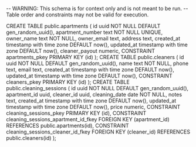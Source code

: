 -- WARNING: This schema is for context only and is not meant to be run.
-- Table order and constraints may not be valid for execution.

CREATE TABLE public.apartments (
  id uuid NOT NULL DEFAULT gen_random_uuid(),
  apartment_number text NOT NULL UNIQUE,
  owner_name text NOT NULL,
  owner_email text,
  address text,
  created_at timestamp with time zone DEFAULT now(),
  updated_at timestamp with time zone DEFAULT now(),
  cleaner_payout numeric,
  CONSTRAINT apartments_pkey PRIMARY KEY (id)
);
CREATE TABLE public.cleaners (
  id uuid NOT NULL DEFAULT gen_random_uuid(),
  name text NOT NULL,
  phone text,
  email text,
  created_at timestamp with time zone DEFAULT now(),
  updated_at timestamp with time zone DEFAULT now(),
  CONSTRAINT cleaners_pkey PRIMARY KEY (id)
);
CREATE TABLE public.cleaning_sessions (
  id uuid NOT NULL DEFAULT gen_random_uuid(),
  apartment_id uuid,
  cleaner_id uuid,
  cleaning_date date NOT NULL,
  notes text,
  created_at timestamp with time zone DEFAULT now(),
  updated_at timestamp with time zone DEFAULT now(),
  price numeric,
  CONSTRAINT cleaning_sessions_pkey PRIMARY KEY (id),
  CONSTRAINT cleaning_sessions_apartment_id_fkey FOREIGN KEY (apartment_id) REFERENCES public.apartments(id),
  CONSTRAINT cleaning_sessions_cleaner_id_fkey FOREIGN KEY (cleaner_id) REFERENCES public.cleaners(id)
);